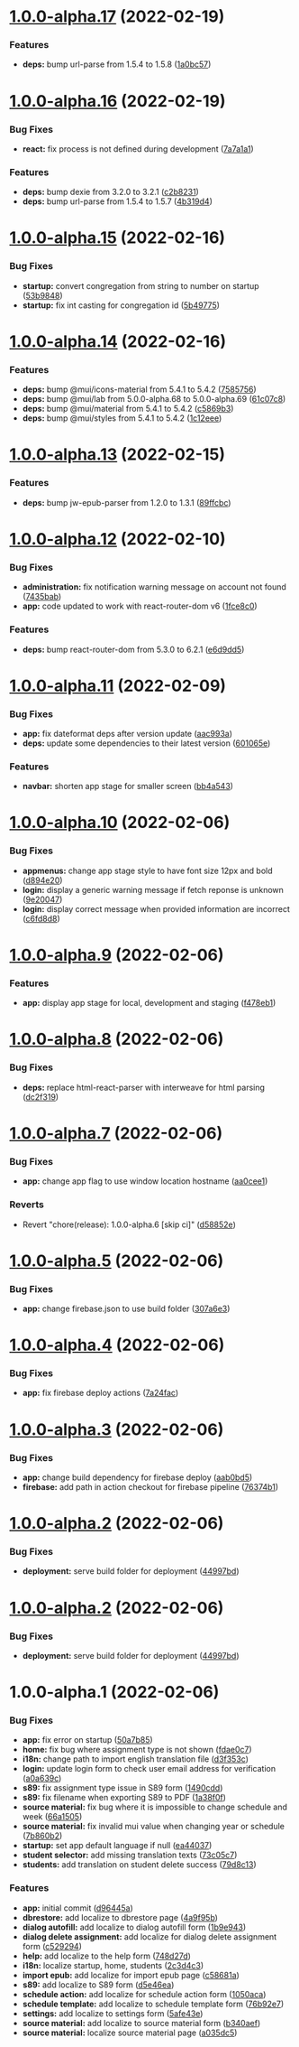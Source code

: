 # [1.0.0-alpha.17](https://github.com/sws2apps/lmm-oa-sws/compare/v1.0.0-alpha.16...v1.0.0-alpha.17) (2022-02-19)


### Features

* **deps:** bump url-parse from 1.5.4 to 1.5.8 ([1a0bc57](https://github.com/sws2apps/lmm-oa-sws/commit/1a0bc5786b89333d5dc6fd42d907d7767a57b110))

# [1.0.0-alpha.16](https://github.com/sws2apps/lmm-oa-sws/compare/v1.0.0-alpha.15...v1.0.0-alpha.16) (2022-02-19)


### Bug Fixes

* **react:** fix process is not defined during development ([7a7a1a1](https://github.com/sws2apps/lmm-oa-sws/commit/7a7a1a17133682886f66c3883a9546431938ebec))


### Features

* **deps:** bump dexie from 3.2.0 to 3.2.1 ([c2b8231](https://github.com/sws2apps/lmm-oa-sws/commit/c2b823136b0d77f4b99f95811e8ad160dd3bcfa3))
* **deps:** bump url-parse from 1.5.4 to 1.5.7 ([4b319d4](https://github.com/sws2apps/lmm-oa-sws/commit/4b319d4402c2ceecc42d1320014e85d8aed6ac00))

# [1.0.0-alpha.15](https://github.com/sws2apps/lmm-oa-sws/compare/v1.0.0-alpha.14...v1.0.0-alpha.15) (2022-02-16)


### Bug Fixes

* **startup:** convert congregation from string to number on startup ([53b9848](https://github.com/sws2apps/lmm-oa-sws/commit/53b9848e513cfd8308f77ab5728824a850fa7280))
* **startup:** fix int casting for congregation id ([5b49775](https://github.com/sws2apps/lmm-oa-sws/commit/5b4977569503799fbaac48552fc3dfe3c51b610f))

# [1.0.0-alpha.14](https://github.com/sws2apps/lmm-oa-sws/compare/v1.0.0-alpha.13...v1.0.0-alpha.14) (2022-02-16)


### Features

* **deps:** bump @mui/icons-material from 5.4.1 to 5.4.2 ([7585756](https://github.com/sws2apps/lmm-oa-sws/commit/7585756bf5e10a9de6fbec00011af0867cfaee1f))
* **deps:** bump @mui/lab from 5.0.0-alpha.68 to 5.0.0-alpha.69 ([61c07c8](https://github.com/sws2apps/lmm-oa-sws/commit/61c07c80a6cddab8b481671916e930b228e401c7))
* **deps:** bump @mui/material from 5.4.1 to 5.4.2 ([c5869b3](https://github.com/sws2apps/lmm-oa-sws/commit/c5869b3a1a60c097aeb696ef73ad18df3527f9a8))
* **deps:** bump @mui/styles from 5.4.1 to 5.4.2 ([1c12eee](https://github.com/sws2apps/lmm-oa-sws/commit/1c12eee615e3cccb25fc4f3be6df68f30b3a358e))

# [1.0.0-alpha.13](https://github.com/sws2apps/lmm-oa-sws/compare/v1.0.0-alpha.12...v1.0.0-alpha.13) (2022-02-15)


### Features

* **deps:** bump jw-epub-parser from 1.2.0 to 1.3.1 ([89ffcbc](https://github.com/sws2apps/lmm-oa-sws/commit/89ffcbcb7bfb1251e1719643c7b582d7ad2850b4))

# [1.0.0-alpha.12](https://github.com/sws2apps/lmm-oa-sws/compare/v1.0.0-alpha.11...v1.0.0-alpha.12) (2022-02-10)


### Bug Fixes

* **administration:** fix notification warning message on account not found ([7435bab](https://github.com/sws2apps/lmm-oa-sws/commit/7435babbb0454c1200eb646f740ae61dbc187304))
* **app:** code updated to work with react-router-dom v6 ([1fce8c0](https://github.com/sws2apps/lmm-oa-sws/commit/1fce8c07351701a62b0387821f66dc085e63de1f))


### Features

* **deps:** bump react-router-dom from 5.3.0 to 6.2.1 ([e6d9dd5](https://github.com/sws2apps/lmm-oa-sws/commit/e6d9dd5fe82fb30b77caaaeed70598cfccd7ce51))

# [1.0.0-alpha.11](https://github.com/sws2apps/lmm-oa-sws/compare/v1.0.0-alpha.10...v1.0.0-alpha.11) (2022-02-09)


### Bug Fixes

* **app:** fix dateformat deps after version update ([aac993a](https://github.com/sws2apps/lmm-oa-sws/commit/aac993ac2f1d3fa3b748aae377a945cf13e4fd41))
* **deps:** update some dependencies to their latest version ([601065e](https://github.com/sws2apps/lmm-oa-sws/commit/601065ee6fe45b34830b2186f7da6fd4ac0f8237))


### Features

* **navbar:** shorten app stage for smaller screen ([bb4a543](https://github.com/sws2apps/lmm-oa-sws/commit/bb4a543f346f89ace3aabdc7f2375f4df5f02579))

# [1.0.0-alpha.10](https://github.com/sws2apps/lmm-oa-sws/compare/v1.0.0-alpha.9...v1.0.0-alpha.10) (2022-02-06)


### Bug Fixes

* **appmenus:** change app stage style to have font size 12px and bold ([d894e20](https://github.com/sws2apps/lmm-oa-sws/commit/d894e2063ef29e818f1dfeba55c82b0662a8de29))
* **login:** display a generic warning message if fetch reponse is unknown ([9e20047](https://github.com/sws2apps/lmm-oa-sws/commit/9e200476e4a2a0cc9fb87d16077dad719479c728))
* **login:** display correct message when provided information are incorrect ([c6fd8d8](https://github.com/sws2apps/lmm-oa-sws/commit/c6fd8d8a5e2ccf1d4468650f118610172fa24828))

# [1.0.0-alpha.9](https://github.com/sws2apps/lmm-oa-sws/compare/v1.0.0-alpha.8...v1.0.0-alpha.9) (2022-02-06)


### Features

* **app:** display app stage for local, development and staging ([f478eb1](https://github.com/sws2apps/lmm-oa-sws/commit/f478eb11b6494fde898c8b5f5c391036388b7e35))

# [1.0.0-alpha.8](https://github.com/sws2apps/lmm-oa-sws/compare/v1.0.0-alpha.7...v1.0.0-alpha.8) (2022-02-06)


### Bug Fixes

* **deps:** replace html-react-parser with interweave for html parsing ([dc2f319](https://github.com/sws2apps/lmm-oa-sws/commit/dc2f319e5f05e480fcf2d6af24cb9575c8fd7adf))

# [1.0.0-alpha.7](https://github.com/sws2apps/lmm-oa-sws/compare/v1.0.0-alpha.6...v1.0.0-alpha.7) (2022-02-06)


### Bug Fixes

* **app:** change app flag to use window location hostname ([aa0cee1](https://github.com/sws2apps/lmm-oa-sws/commit/aa0cee1c1b5e8f7cf85b1e948d913ad4d689ce07))


### Reverts

* Revert "chore(release): 1.0.0-alpha.6 [skip ci]" ([d58852e](https://github.com/sws2apps/lmm-oa-sws/commit/d58852e7012ac236ef104ff03e4d725268e7ff9f))

# [1.0.0-alpha.5](https://github.com/sws2apps/lmm-oa-sws/compare/v1.0.0-alpha.4...v1.0.0-alpha.5) (2022-02-06)


### Bug Fixes

* **app:** change firebase.json to use build folder ([307a6e3](https://github.com/sws2apps/lmm-oa-sws/commit/307a6e3cd2c787e33356045d6ee711ef21f8004d))

# [1.0.0-alpha.4](https://github.com/sws2apps/lmm-oa-sws/compare/v1.0.0-alpha.3...v1.0.0-alpha.4) (2022-02-06)


### Bug Fixes

* **app:** fix firebase deploy actions ([7a24fac](https://github.com/sws2apps/lmm-oa-sws/commit/7a24fac4a80b93b200250d3dce09c27a24689660))

# [1.0.0-alpha.3](https://github.com/sws2apps/lmm-oa-sws/compare/v1.0.0-alpha.2...v1.0.0-alpha.3) (2022-02-06)


### Bug Fixes

* **app:** change build dependency for firebase deploy ([aab0bd5](https://github.com/sws2apps/lmm-oa-sws/commit/aab0bd5cbb71993c63373534b153a2df1e39445d))
* **firebase:** add path in action checkout for firebase pipeline ([76374b1](https://github.com/sws2apps/lmm-oa-sws/commit/76374b1f419b3d9d83932f118e626d7a9fa3ca25))

# [1.0.0-alpha.2](https://github.com/sws2apps/lmm-oa-sws/compare/v1.0.0-alpha.1...v1.0.0-alpha.2) (2022-02-06)


### Bug Fixes

* **deployment:** serve build folder for deployment ([44997bd](https://github.com/sws2apps/lmm-oa-sws/commit/44997bd16852443a6fa60c362dd6143b02101845))

# [1.0.0-alpha.2](https://github.com/sws2apps/lmm-oa-sws/compare/v1.0.0-alpha.1...v1.0.0-alpha.2) (2022-02-06)


### Bug Fixes

* **deployment:** serve build folder for deployment ([44997bd](https://github.com/sws2apps/lmm-oa-sws/commit/44997bd16852443a6fa60c362dd6143b02101845))

# 1.0.0-alpha.1 (2022-02-06)


### Bug Fixes

* **app:** fix error on startup ([50a7b85](https://github.com/sws2apps/lmm-oa-sws/commit/50a7b853ff6c433d8d2fc5492d53864be5785d30))
* **home:** fix bug where assignment type is not shown ([fdae0c7](https://github.com/sws2apps/lmm-oa-sws/commit/fdae0c7a319221e0d092bf7108124a0bc66496c0))
* **i18n:** change path to import english translation file ([d3f353c](https://github.com/sws2apps/lmm-oa-sws/commit/d3f353c91744438bdb3f30c547a00c1c69921909))
* **login:** update login form to check user email address for verification ([a0a639c](https://github.com/sws2apps/lmm-oa-sws/commit/a0a639cb8c73668fc53a607095e56c56a4c08107))
* **s89:** fix assignment type issue in S89 form ([1490cdd](https://github.com/sws2apps/lmm-oa-sws/commit/1490cdd7e1326c1f057eecbc5a97bf77d3b0ed0b))
* **s89:** fix filename when exporting S89 to PDF ([1a38f0f](https://github.com/sws2apps/lmm-oa-sws/commit/1a38f0f837c68ff560b7e5f12f9bfc64481c939a))
* **source material:** fix bug where it is impossible to change schedule and week ([66a1505](https://github.com/sws2apps/lmm-oa-sws/commit/66a1505596d4a7ff172abdd1b005cdc7fb002f67))
* **source material:** fix invalid mui value when changing year or schedule ([7b860b2](https://github.com/sws2apps/lmm-oa-sws/commit/7b860b23634fca95fa41a8885266032e387202b5))
* **startup:** set app default language if null ([ea44037](https://github.com/sws2apps/lmm-oa-sws/commit/ea44037fcf386c67bf99acf36998013ce6e44e96))
* **student selector:** add missing translation texts ([73c05c7](https://github.com/sws2apps/lmm-oa-sws/commit/73c05c7901bca8e0d9907a800d886a40ca5b810f))
* **students:** add translation on student delete success ([79d8c13](https://github.com/sws2apps/lmm-oa-sws/commit/79d8c13446985dcef1b003a1f05b83a151690953))


### Features

* **app:** initial commit ([d96445a](https://github.com/sws2apps/lmm-oa-sws/commit/d96445a5820d972691e2ab3872241d0b252671ba))
* **dbrestore:** add localize to dbrestore page ([4a9f95b](https://github.com/sws2apps/lmm-oa-sws/commit/4a9f95b77cf02de732b7264c0364cb6d6e5dde4d))
* **dialog autofill:** add localize to dialog autofill form ([1b9e943](https://github.com/sws2apps/lmm-oa-sws/commit/1b9e943748ccc7bb351c254c5cbf74651a20b4af))
* **dialog delete assignment:** add localize for dialog delete assignment form ([c529294](https://github.com/sws2apps/lmm-oa-sws/commit/c5292946c34e19dc46e943d43e8cfff9694f1d95))
* **help:** add localize to the help form ([748d27d](https://github.com/sws2apps/lmm-oa-sws/commit/748d27d7c208b8854974a8e798b4bf1c8edfe0c0))
* **i18n:** localize startup, home, students ([2c3d4c3](https://github.com/sws2apps/lmm-oa-sws/commit/2c3d4c3d741c189076a5232188394012dc979c40))
* **import epub:** add localize for import epub page ([c58681a](https://github.com/sws2apps/lmm-oa-sws/commit/c58681aacff70fffb503c5b70193512f0c7da85b))
* **s89:** add localize to S89 form ([d5e46ea](https://github.com/sws2apps/lmm-oa-sws/commit/d5e46eac1946d4c8a30529ba180c151b328ef2d5))
* **schedule action:** add localize for schedule action form ([1050aca](https://github.com/sws2apps/lmm-oa-sws/commit/1050aca31baee3fbd47cd4b05ee4992c0e388405))
* **schedule template:** add localize to schedule template form ([76b92e7](https://github.com/sws2apps/lmm-oa-sws/commit/76b92e71ef001343d082b00951ee7fdfe2931d0d))
* **settings:** add localize to settings form ([5afe43e](https://github.com/sws2apps/lmm-oa-sws/commit/5afe43e6640e2d68b64347f4e9ace0069ec30166))
* **source material:** add localize to source material form ([b340aef](https://github.com/sws2apps/lmm-oa-sws/commit/b340aef1a2e013eb47ac910f37ed28f30375f430))
* **source material:** localize source material page ([a035dc5](https://github.com/sws2apps/lmm-oa-sws/commit/a035dc587e37e106d6e7304e9accdafc5ce69974))
